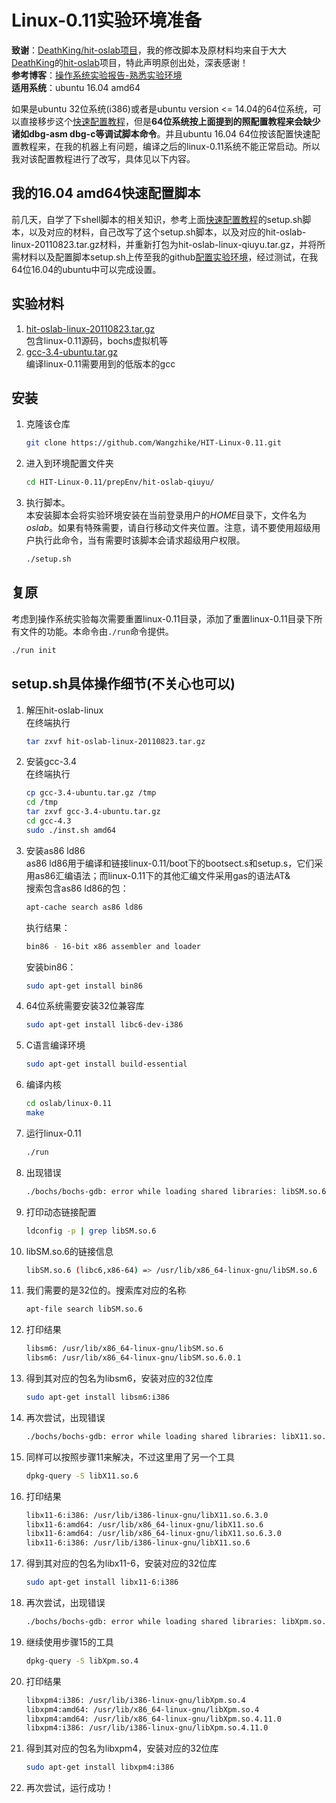 # Linux-0.11实验环境准备

**致谢**：[DeathKing/hit-oslab项目](https://github.com/DeathKing/hit-oslab)，我的修改脚本及原材料均来自于大大[DeathKing](https://github.com/DeathKing)的[hit-oslab](https://github.com/DeathKing/hit-oslab)项目，特此声明原创出处，深表感谢！				
**参考博客**：[操作系统实验报告-熟悉实验环境](http://www.cnblogs.com/tradoff/p/5693710.html)				
**适用系统**：ubuntu 16.04 amd64


如果是ubuntu 32位系统(i386)或者是ubuntu version <= 14.04的64位系统，可以直接移步这个[快速配置教程](https://github.com/DeathKing/hit-oslab)，但是**64位系统按上面提到的照配置教程来会缺少诸如dbg-asm dbg-c等调试脚本命令**。并且ubuntu 16.04 64位按该配置快速配置教程来，在我的机器上有问题，编译之后的linux-0.11系统不能正常启动。所以我对该配置教程进行了改写，具体见以下内容。

## 我的16.04 amd64快速配置脚本		
前几天，自学了下shell脚本的相关知识，参考上面[快速配置教程](https://github.com/DeathKing/hit-oslab)的setup.sh脚本，以及对应的材料，自己改写了这个setup.sh脚本，以及对应的hit-oslab-linux-20110823.tar.gz材料，并重新打包为hit-oslab-linux-qiuyu.tar.gz，并将所需材料以及配置脚本setup.sh上传至我的github[配置实验环境](https://github.com/Wangzhike/HIT-Linux-0.11/tree/master/prepEnv)，经过测试，在我64位16.04的ubuntu中可以完成设置。		

## 实验材料
1. [hit-oslab-linux-20110823.tar.gz](https://github.com/hoverwinter/HIT-OSLab/tree/master/Resources)		
	包含linux-0.11源码，bochs虚拟机等
2. [gcc-3.4-ubuntu.tar.gz](https://github.com/hoverwinter/HIT-OSLab/tree/master/Resources)		
	编译linux-0.11需要用到的低版本的gcc

## 安装
1. 克隆该仓库
	```bash
	git clone https://github.com/Wangzhike/HIT-Linux-0.11.git
	```
2. 进入到环境配置文件夹
	```bash
	cd HIT-Linux-0.11/prepEnv/hit-oslab-qiuyu/
	```

3. 执行脚本。     
本安装脚本会将实验环境安装在当前登录用户的*HOME*目录下，文件名为*oslab*。如果有特殊需要，请自行移动文件夹位置。注意，请不要使用超级用户执行此命令，当有需要时该脚本会请求超级用户权限。
	```bash
	./setup.sh
	```

## 复原
考虑到操作系统实验每次需要重置linux-0.11目录，添加了重置linux-0.11目录下所有文件的功能。本命令由`./run`命令提供。
 ```bash
 ./run init
 ```

## setup.sh具体操作细节(不关心也可以)
1.	解压hit-oslab-linux		
	在终端执行
	```sh
	tar zxvf hit-oslab-linux-20110823.tar.gz
	```
2.	安装gcc-3.4		
	在终端执行		
	```sh
	cp gcc-3.4-ubuntu.tar.gz /tmp
	cd /tmp		
	tar zxvf gcc-3.4-ubuntu.tar.gz		
	cd gcc-4.3		
	sudo ./inst.sh amd64		
	```
3.	安装as86 ld86		
	as86 ld86用于编译和链接linux-0.11/boot下的bootsect.s和setup.s，它们采用as86汇编语法；而linux-0.11下的其他汇编文件采用gas的语法AT&		
	搜索包含as86 ld86的包：		
	```sh
	apt-cache search as86 ld86
	```
	执行结果：				
	```sh
	bin86 - 16-bit x86 assembler and loader
	```
	安装bin86：				
	```sh
	sudo apt-get install bin86
	```
4.	64位系统需要安装32位兼容库				
	```sh
	sudo apt-get install libc6-dev-i386
	```
5.	C语言编译环境		
	```sh
	sudo apt-get install build-essential
	```
6.	编译内核
	```sh
  	cd oslab/linux-0.11
  	make
  	```
7.	运行linux-0.11
	```sh
  	./run
  	```
8.	出现错误
	```sh
  	./bochs/bochs-gdb: error while loading shared libraries: libSM.so.6: cannot open shared object file: No such file or directory
	```		
9.	打印动态链接配置
	```sh
  	ldconfig -p | grep libSM.so.6
  	```
10.	libSM.so.6的链接信息		
	```sh
  	libSM.so.6 (libc6,x86-64) => /usr/lib/x86_64-linux-gnu/libSM.so.6
  	```
11.	我们需要的是32位的。搜索库对应的名称		
	```sh
  	apt-file search libSM.so.6
  	```
12.	打印结果		
	```sh
  	libsm6: /usr/lib/x86_64-linux-gnu/libSM.so.6
	libsm6: /usr/lib/x86_64-linux-gnu/libSM.so.6.0.1
  	```
13.	得到其对应的包名为libsm6，安装对应的32位库		
	```sh
  	sudo apt-get install libsm6:i386
  	```
14.	再次尝试，出现错误		
	```sh
	./bochs/bochs-gdb: error while loading shared libraries: libX11.so.6: cannot open shared object file: No such file or directory
	 ```
15.	同样可以按照步骤11来解决，不过这里用了另一个工具
	```sh
	dpkg-query -S libX11.so.6
	```
16.	打印结果		
	```sh
	libx11-6:i386: /usr/lib/i386-linux-gnu/libX11.so.6.3.0
	libx11-6:amd64: /usr/lib/x86_64-linux-gnu/libX11.so.6
	libx11-6:amd64: /usr/lib/x86_64-linux-gnu/libX11.so.6.3.0
	libx11-6:i386: /usr/lib/i386-linux-gnu/libX11.so.6
    ```
17.	得到其对应的包名为libx11-6，安装对应的32位库		
	```sh
	sudo apt-get install libx11-6:i386
	```
18.	再次尝试，出现错误		
	```sh
	./bochs/bochs-gdb: error while loading shared libraries: libXpm.so.4: cannot open shared object file: No such file or directory
	```
19.	继续使用步骤15的工具		
	```sh
	dpkg-query -S libXpm.so.4
	```
20.	打印结果		
	```sh
	libxpm4:i386: /usr/lib/i386-linux-gnu/libXpm.so.4
	libxpm4:amd64: /usr/lib/x86_64-linux-gnu/libXpm.so.4
	libxpm4:amd64: /usr/lib/x86_64-linux-gnu/libXpm.so.4.11.0
	libxpm4:i386: /usr/lib/i386-linux-gnu/libXpm.so.4.11.0
	```
21.	得到其对应的包名为libxpm4，安装对应的32位库		
	```sh 
	sudo apt-get install libxpm4:i386
	```
22.	再次尝试，运行成功！
